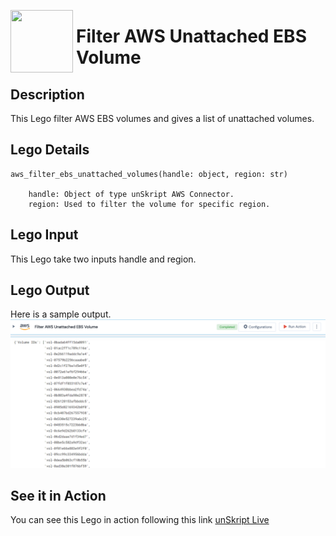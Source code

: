 [<img align="left" src="https://unskript.com/assets/favicon.png" width="100" height="100" style="padding-right: 5px">](https://unskript.com/assets/favicon.png) 
<h1>Filter AWS Unattached EBS Volume </h1>

## Description
This Lego filter AWS EBS volumes and gives a list of unattached volumes.


## Lego Details

    aws_filter_ebs_unattached_volumes(handle: object, region: str)

        handle: Object of type unSkript AWS Connector.
        region: Used to filter the volume for specific region.

## Lego Input
This Lego take two inputs handle and region.

## Lego Output
Here is a sample output.
<img src="./1.png">


## See it in Action
You can see this Lego in action following this link [unSkript Live](https://unskript.com)